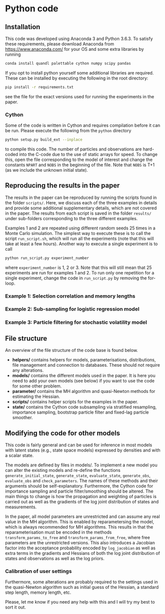 # Python code

## Installation
This code was developed using Anaconda 3 and Python 3.6.3. To satisfy these requirements, please download Anaconda from https://www.anaconda.com/ for your OS and some extra libraries by running
``` bash
conda install quandl palettable cython numpy scipy pandas
```
If you opt to install python yourself some additional libraries are required. These can be installed by executing the following in the root directory:
``` bash
pip install -r requirements.txt
```
see the file for the exact versions used for running the experiments in the paper.

### Cython
Some of the code is written in Cython and requires compilation before it can be run. Please execute the following from the `python` directory
``` bash
python setup.py build_ext --inplace
```
to compile this code. The number of particles and observations are hard-coded into the C-code due to the use of static arrays for speed. To change this, open the file corresponding to the model of interest and change the constants `NPART` and `NOBS` in the beginning of the file. Note that `NOBS` is T+1 (as we include the unknown initial state).

## Reproducing the results in the paper
The results in the paper can be reproduced by running the scripts found in the folder `scripts/`. Here, we discuss each of the three examples in details and provide some additional supplementary details, which are not covered in the paper. The results from each script is saved in the folder `results/` under sub-folders corresponding to the three different examples.

Examples 1 and 2 are repeated using different random seeds 25 times in a Monte Carlo simulation. The simplest way to execute these is to call the script `run_script.sh`, which will run all the experiments (note that this will take at least a few hours). Another way to execute a single experiment is to call

``` bash
python run_script.py experiment_number
```

where `experiment_number` is 1, 2 or 3. Note that this will still mean that 25 experiments are run for examples 1 and 2. To run only one repetition for a single experiment, change the code in `run_script.py` by removing the for-loop.

### Example 1: Selection correlation and memory lengths

### Example 2: Sub-sampling for logistic regression model

### Example 3: Particle filtering for stochastic volatility model


## File structure
An overview of the file structure of the code base is found below.

* **helpers/** contains helpers for models, parameterisations, distributions, file management and connection to databases. These should not require any alterations.
* **models/** contains the different models used in the paper. It is here you need to add your own models (see below) if you want to use the code for some other problem.
* **parameter/** contains the MH algorithm and quasi-Newton methods for estimating the Hessian.
* **scripts/** contains helper scripts for the examples in the paper.
* **state/** contains the Cython code subsampling via stratified resampling, importance sampling, bootstrap particle filter and fixed-lag particle smoother.

## Modifying the code for other models
This code is fairly general and can be used for inference in most models with latent states (e.g., state space models) expressed by densities and with a scalar state.

The models are defined by files in models/. To implement a new model you can alter the existing models and re-define the functions `generate_initial_state`, `generate_state`, `evaluate_state`,  `generate_obs`, `evaluate_obs` and `check_parameters`. The names of these methods and their arguments should be self-explanatory. Furthermore, the Cython code for importance sampling and particle filter/smoothing should be altered. The main things to change is how the propagation and weighting of particles is carried out as well as the gradients of the log joint distribution of states and measurements.

In the paper, all model parameters are unrestricted and can assume any real value in the MH algorithm. This is enabled by reparametersing the model, which is always recommended for MH algorithms. This results in that the reparameterisation must be encoded in the methods `transform_params_to_free` and `transform_params_from_free`, where free parameters are the unrestricted versions. This also introduces a Jacobian factor into the acceptance probability encoded by `log_jacobian` as well as extra terms in the gradients and Hessians of both the log joint distribution of states and observations as well as the log priors.

### Calibration of user settings
Furthermore, some alterations are probably required to the settings used in the quasi-Newton algorithm such as initial guess of the Hessian, a standard step length, memory length, etc.

Please, let me know if you need any help with this and I will try my best to sort it out.
